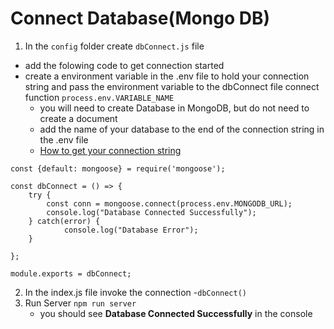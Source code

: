 # Connect Database(Mongo DB)
1. In the `config` folder create `dbConnect.js` file
- add the folowing code to get connection started
- create a environment variable in the .env file to hold your connection string and pass the environment variable to the dbConnect file connect function `process.env.VARIABLE_NAME`
    - you will need to create Database in MongoDB, but do not need to create a document
    - add the name of your database to the end of the connection string in the .env file
    - [How to get your connection string](https://github.com/MERN-STACK2023/MongoDB/blob/main/MongoDBCompass.md)
```
const {default: mongoose} = require('mongoose');

const dbConnect = () => {
    try {
        const conn = mongoose.connect(process.env.MONGODB_URL);
        console.log("Database Connected Successfully");
    } catch(error) {
            console.log("Database Error");
    }

};

module.exports = dbConnect;
```
2. In the index.js file invoke the connection
-`dbConnect()`
3. Run Server `npm run server`
    - you should see **Database Connected Successfully** in the console

